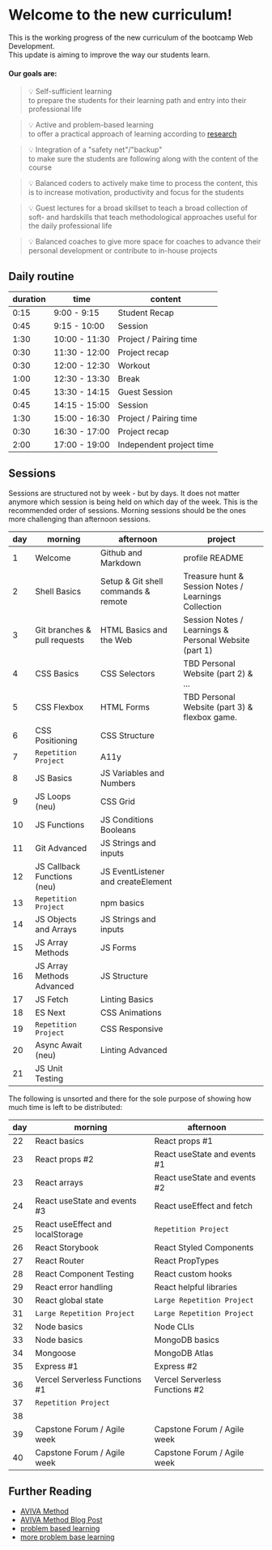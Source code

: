 # Welcome to the new curriculum!

This is the working progress of the new curriculum of the bootcamp Web Development. <br>
This update is aiming to improve the way our students learn. <br>

#### Our goals are:

> 💡 Self-sufficient learning <br>
> to prepare the students for their learning path and entry into their professional life

> 💡 Active and problem-based learning <br>
> to offer a practical approach of learning according to [research](https://teaching.cornell.edu/teaching-resources/engaging-students/problem-based-learning)

> 💡 Integration of a "safety net"/"backup" <br>
> to make sure the students are following along with the content of the course

> 💡 Balanced coders
> to actively make time to process the content, this is to increase motivation, productivity and focus for the students

> 💡 Guest lectures for a broad skillset
> to teach a broad collection of soft- and hardskills that teach methodological approaches useful for the daily professional life

> 💡 Balanced coaches
> to give more space for coaches to advance their personal development or contribute to in-house projects

## Daily routine

| duration | time          | content                  |
| -------- | ------------- | ------------------------ |
| 0:15     | 9:00 - 9:15   | Student Recap            |
| 0:45     | 9:15 - 10:00  | Session                  |
| 1:30     | 10:00 - 11:30 | Project / Pairing time   |
| 0:30     | 11:30 - 12:00 | Project recap            |
| 0:30     | 12:00 - 12:30 | Workout                  |
| 1:00     | 12:30 - 13:30 | Break                    |
| 0:45     | 13:30 - 14:15 | Guest Session            |
| 0:45     | 14:15 - 15:00 | Session                  |
| 1:30     | 15:00 - 16:30 | Project / Pairing time   |
| 0:30     | 16:30 - 17:00 | Project recap            |
| 2:00     | 17:00 - 19:00 | Independent project time |

## Sessions

Sessions are structured not by week - but by days. It does not matter anymore which session is being held on which day of the week. This is the recommended order of sessions.
Morning sessions should be the ones more challenging than afternoon sessions.

| day | morning                      | afternoon                           | project                                               |
| --- | ---------------------------- | ----------------------------------- | ----------------------------------------------------- |
| 1   | Welcome                      | Github and Markdown                 | profile README                                        |
| 2   | Shell Basics                 | Setup & Git shell commands & remote | Treasure hunt & Session Notes / Learnings Collection  |
| 3   | Git branches & pull requests | HTML Basics and the Web             | Session Notes / Learnings & Personal Website (part 1) |
| 4   | CSS Basics                   | CSS Selectors                       | TBD Personal Website (part 2) & ...                   |
| 5   | CSS Flexbox                  | HTML Forms                          | TBD Personal Website (part 3) & flexbox game.         |
| 6   | CSS Positioning              | CSS Structure                       |                                                       |
| 7   | `Repetition Project`         | A11y                                |                                                       |
| 8   | JS Basics                    | JS Variables and Numbers            |                                                       |
| 9   | JS Loops (neu)               | CSS Grid                            |                                                       |
| 10  | JS Functions                 | JS Conditions Booleans              |                                                       |
| 11  | Git Advanced                 | JS Strings and inputs               |                                                       |
| 12  | JS Callback Functions (neu)  | JS EventListener and createElement  |                                                       |
| 13  | `Repetition Project`         | npm basics                          |                                                       |
| 14  | JS Objects and Arrays        | JS Strings and inputs               |                                                       |
| 15  | JS Array Methods             | JS Forms                            |                                                       |
| 16  | JS Array Methods Advanced    | JS Structure                        |                                                       |
| 17  | JS Fetch                     | Linting Basics                      |                                                       |
| 18  | ES Next                      | CSS Animations                      |                                                       |
| 19  | `Repetition Project`         | CSS Responsive                      |                                                       |
| 20  | Async Await (neu)            | Linting Advanced                    |                                                       |
| 21  | JS Unit Testing              |                                     |                                                       |

The following is unsorted and there for the sole purpose of showing how much time is left to be distributed:

| day | morning                          | afternoon                      |
| --- | -------------------------------- | ------------------------------ |
| 22  | React basics                     | React props #1                 |
| 23  | React props #2                   | React useState and events #1   |
| 23  | React arrays                     | React useState and events #2   |
| 24  | React useState and events #3     | React useEffect and fetch      |
| 25  | React useEffect and localStorage | `Repetition Project`           |
| 26  | React Storybook                  | React Styled Components        |
| 27  | React Router                     | React PropTypes                |
| 28  | React Component Testing          | React custom hooks             |
| 29  | React error handling             | React helpful libraries        |
| 30  | React global state               | `Large Repetition Project`     |
| 31  | `Large Repetition Project`       | `Large Repetition Project`     |
| 32  | Node basics                      | Node CLIs                      |
| 33  | Node basics                      | MongoDB basics                 |
| 34  | Mongoose                         | MongoDB Atlas                  |
| 35  | Express #1                       | Express #2                     |
| 36  | Vercel Serverless Functions #1   | Vercel Serverless Functions #2 |
| 37  | `Repetition Project`             |                                |
| 38  |                                  |                                |
| 39  | Capstone Forum / Agile week      | Capstone Forum / Agile week    |
| 40  | Capstone Forum / Agile week      | Capstone Forum / Agile week    |

## Further Reading

- [AVIVA Method](https://moodle.jku.at/jku/pluginfile.php/3829921/mod_resource/content/1/5S%C3%A4ulen%20der%20Unterrichtsvorbereitung.pdf)
- [AVIVA Method Blog Post](https://www.julia-training.com/blog/2017/10/30/optimal-lernen-mit-aviva)
- [problem based learning](https://citl.illinois.edu/citl-101/teaching-learning/resources/teaching-strategies/planning-a-class-session)
- [more problem base learning](https://teaching.cornell.edu/teaching-resources/engaging-students/problem-based-learning)
